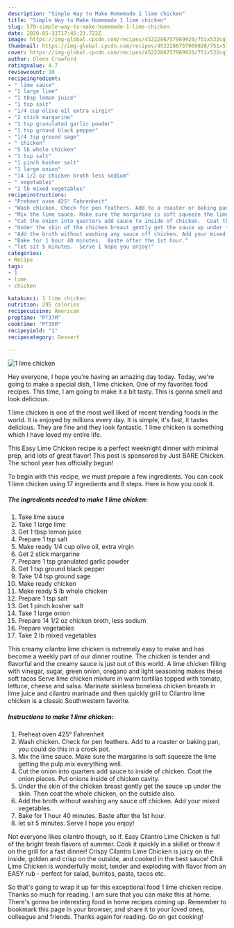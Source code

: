 ```yaml
---
description: "Simple Way to Make Homemade 1 lime chicken"
title: "Simple Way to Make Homemade 1 lime chicken"
slug: 570-simple-way-to-make-homemade-1-lime-chicken
date: 2020-05-31T17:45:23.722Z
image: https://img-global.cpcdn.com/recipes/4522286757969920/751x532cq70/1-lime-chicken-recipe-main-photo.jpg
thumbnail: https://img-global.cpcdn.com/recipes/4522286757969920/751x532cq70/1-lime-chicken-recipe-main-photo.jpg
cover: https://img-global.cpcdn.com/recipes/4522286757969920/751x532cq70/1-lime-chicken-recipe-main-photo.jpg
author: Glenn Crawford
ratingvalue: 4.7
reviewcount: 10
recipeingredient:
- " lime sauce"
- "1 large lime"
- "1 tbsp lemon juice"
- "1 tsp salt"
- "1/4 cup olive oil extra virgin"
- "2 stick margarine"
- "1 tsp granulated garlic powder"
- "1 tsp ground black pepper"
- "1/4 tsp ground sage"
- " chicken"
- "5 lb whole chicken"
- "1 tsp salt"
- "1 pinch kosher salt"
- "1 large onion"
- "14 1/2 oz chicken broth less sodium"
- " vegetables"
- "2 lb mixed vegetables"
recipeinstructions:
- "Preheat oven 425° Fahrenheit"
- "Wash chicken. Check for pen feathers. Add to a roaster or baking pan, you could do this in a crock pot."
- "Mix the lime sauce. Make sure the margarine is soft squeeze the lime getting the pulp.mix everything well."
- "Cut the onion into quarters add sauce to inside of chicken.  Coat the onion pieces. Put onions inside of chicken cavity."
- "Under the skin of the chicken breast gently get the sauce up under the skin. Then coat the whole chicken, on the outside also."
- "Add the broth without washing any sauce off chicken. Add your mixed vegetables."
- "Bake for 1 hour 40 minutes.  Baste after the 1st hour."
- "let sit 5 minutes.  Serve I hope you enjoy!"
categories:
- Recipe
tags:
- 1
- lime
- chicken

katakunci: 1 lime chicken 
nutrition: 295 calories
recipecuisine: American
preptime: "PT37M"
cooktime: "PT35M"
recipeyield: "1"
recipecategory: Dessert

---
```



![1 lime chicken](https://img-global.cpcdn.com/recipes/4522286757969920/751x532cq70/1-lime-chicken-recipe-main-photo.jpg)

Hey everyone, I hope you're having an amazing day today. Today, we're going to make a special dish, 1 lime chicken. One of my favorites food recipes. This time, I am going to make it a bit tasty. This is gonna smell and look delicious.

1 lime chicken is one of the most well liked of recent trending foods in the world. It is enjoyed by millions every day. It is simple, it's fast, it tastes delicious. They are fine and they look fantastic. 1 lime chicken is something which I have loved my entire life.

This Easy Lime Chicken recipe is a perfect weeknight dinner with minimal prep, and lots of great flavor! This post is sponsored by Just BARE Chicken. The school year has officially begun!


To begin with this recipe, we must prepare a few ingredients. You can cook 1 lime chicken using 17 ingredients and 8 steps. Here is how you cook it.

<!--inarticleads1-->

##### The ingredients needed to make 1 lime chicken:

1. Take  lime sauce
1. Take 1 large lime
1. Get 1 tbsp lemon juice
1. Prepare 1 tsp salt
1. Make ready 1/4 cup olive oil, extra virgin
1. Get 2 stick margarine
1. Prepare 1 tsp granulated garlic powder
1. Get 1 tsp ground black pepper
1. Take 1/4 tsp ground sage
1. Make ready  chicken
1. Make ready 5 lb whole chicken
1. Prepare 1 tsp salt
1. Get 1 pinch kosher salt
1. Take 1 large onion
1. Prepare 14 1/2 oz chicken broth, less sodium
1. Prepare  vegetables
1. Take 2 lb mixed vegetables


This creamy cilantro lime chicken is extremely easy to make and has become a weekly part of our dinner routine. The chicken is tender and flavorful and the creamy sauce is just out of this world. A lime chicken filling with vinegar, sugar, green onion, oregano and light seasoning makes these soft tacos Serve lime chicken mixture in warm tortillas topped with tomato, lettuce, cheese and salsa. Marinate skinless boneless chicken breasts in lime juice and cilantro marinade and then quickly grill to Cilantro lime chicken is a classic Southwestern favorite. 

<!--inarticleads2-->

##### Instructions to make 1 lime chicken:

1. Preheat oven 425° Fahrenheit
1. Wash chicken. Check for pen feathers. Add to a roaster or baking pan, you could do this in a crock pot.
1. Mix the lime sauce. Make sure the margarine is soft squeeze the lime getting the pulp.mix everything well.
1. Cut the onion into quarters add sauce to inside of chicken.  Coat the onion pieces. Put onions inside of chicken cavity.
1. Under the skin of the chicken breast gently get the sauce up under the skin. Then coat the whole chicken, on the outside also.
1. Add the broth without washing any sauce off chicken. Add your mixed vegetables.
1. Bake for 1 hour 40 minutes.  Baste after the 1st hour.
1. let sit 5 minutes.  Serve I hope you enjoy!


Not everyone likes cilantro though, so if. Easy Cilantro Lime Chicken is full of the bright fresh flavors of summer. Cook it quickly in a skillet or throw it on the grill for a fast dinner! Crispy Cilantro Lime Chicken is juicy on the inside, golden and crisp on the outside, and cooked in the best sauce! Chili Lime Chicken is wonderfully moist, tender and exploding with flavor from an EASY rub - perfect for salad, burritos, pasta, tacos etc. 

So that's going to wrap it up for this exceptional food 1 lime chicken recipe. Thanks so much for reading. I am sure that you can make this at home. There's gonna be interesting food in home recipes coming up. Remember to bookmark this page in your browser, and share it to your loved ones, colleague and friends. Thanks again for reading. Go on get cooking!
